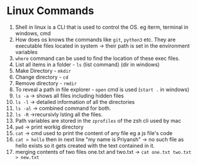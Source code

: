 # Linux Commands
1. Shell in linux is a CLI that is used to control the OS. eg iterm, terminal in windows, cmd
2. How does os knows the commands like ```git```, ```python3``` etc. They are executable files located in system -> their path is set in the environment variables
3. ```where``` command can be used to find the location of these exec files.
4. List all items in a folder - ```ls``` (list command) (dir in windows)
5. Make Directory - ```mkdir```
6. Change directory - ```cd```
7. Remove directory - ```rmdir```
8. To reveal a path in file explorer - ```open``` cmd is used (```start .``` in windows)
9. ```ls -a``` -> shows all files including hidden files
10. ```ls -l``` -> detailed information of all the directories
11. ```ls -al``` -> combined command for both.
12. ```ls -R``` ->recursivly lsting all the files.
13. Path variables are stored in the ```zprofiles``` of the zsh cli used by mac
14. ```pwd``` -> print workig directory
15. ```cat``` -> cmd used to print the content of any file eg a js file's code
16. ```cat > hello``` then in next line "my name is Priyansh" -> no such file as hello exists so it gets created with the text contained in it.
17. merging contents of two files one.txt and two.txt -> ```cat one.txt two.txt > new.txt```
